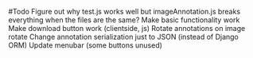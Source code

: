#Todo
Figure out why test.js works well but imageAnnotation.js breaks everything when the files are the same?
Make basic functionality work
Make download button work (clientside, js)
Rotate annotations on image rotate
Change annotation serialization just to JSON (instead of Django ORM)
Update menubar (some buttons unused)

